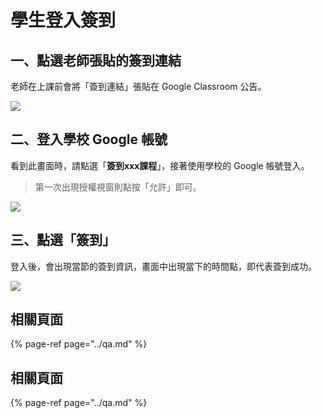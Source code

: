 # 學生登入簽到

## 一、點選老師張貼的簽到連結

老師在上課前會將「簽到連結」張貼在 Google Classroom 公告。

![](https://i.imgur.com/9U1E01k.png)

## 二、登入學校 Google 帳號

看到此畫面時，請點選「**簽到xxx課程**」，接著使用學校的 Google 帳號登入。

> 第一次出現授權視窗則點按「允許」即可。

![](https://i.imgur.com/tG06MfQ.png)

## 三、點選「簽到」

登入後，會出現當節的簽到資訊，畫面中出現當下的時間點，即代表簽到成功。

![](https://i.imgur.com/Elst9Xp.png)

## 相關頁面

{% page-ref page="../qa.md" %}

## 相關頁面

{% page-ref page="../qa.md" %}

